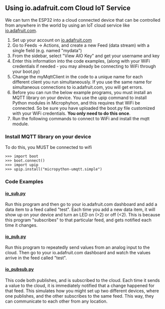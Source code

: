 ## Using io.adafruit.com Cloud IoT Service

We can turn the ESP32 into a cloud connected device that can be controlled from anywhere in the world by using an IoT cloud service like [io.adafruit.com](https://io.adafruit.com/).

1.  Set up your account on [io.adafruit.com](https://io.adafruit.com/)
1.  Go to Feeds -> Actions, and create a new Feed (data stream) with a single field (e.g. named "mydata")
1.  From the sidebar, select "View AIO Key" and get your username and key
1.  Enter this information into the code examples, (along with your WiFi credentials if needed - you may already be connecting to WiFi through your boot.py)
1.  Change the myMqttClient in the code to a unique name for each different client you run simultaneously. If you use the same name for simultaneous connections to io.adafruit.com, you will get errors.
1.  Before you can run the below example programs, you must install an MQTT library on your device. You use the upip command to install Python modules in Microphyhon, and this requires that WiFi be connected. So be sure you have uploaded the boot.py file customized with your WiFi credentials. **You only need to do this once**.
1. Run the following commands to connect to WiFi and install the mqtt module.

### Install MQTT library on your device
To do this, you MUST be connected to wifi

```
>>> import boot
>>> boot.connect()
>>> import upip
>>> upip.install("micropython-umqtt.simple")
```

### Code Examples
#### [io_sub.py](../examples/io_sub.py)

Run this program and then go to your io.adafruit.com dashboard and add a data item to a feed called "test". Each time you add a new data item, it will show up on your device and turn an LED on (\>2) or off (\<2). This is because this program "subscribes" to that particular feed, and gets notified each time it changes.

#### [io_pub.py](../examples/io_pub.py)

Run this program to repeatedly send values from an analog input to the cloud. Then go to your io.adafruit.com dashboard and watch the values arrive in the feed called "test".

#### [io_pubsub.py](../examples/io_pubsub.py)

This code both publishes, and is subscribed to the cloud. Each time it sends a value to the cloud, it is immediately notified that a change happened for that feed. This simulates how you might set up two different devices, where one publishes, and the other subscribes to the same feed. This way, they can communicate to each other from any location.
